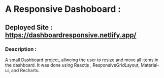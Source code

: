 # A Responsive Dashoboard : 

## Deployed Site : https://dashboardresponsive.netlify.app/

### Description : 
A small Dashboard project, allwoing the user to resize and move all items in the dashboard. It was done using Reactjs , ResponsiveGridLayout, Material-ui, and Recharts. 



